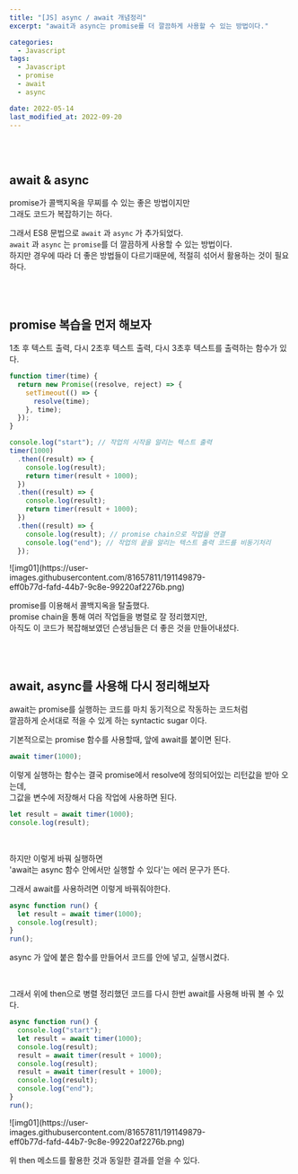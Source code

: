 ```yaml
---
title: "[JS] async / await 개념정리"
excerpt: "await과 async는 promise를 더 깔끔하게 사용할 수 있는 방법이다."

categories:
  - Javascript
tags:
  - Javascript
  - promise
  - await
  - async

date: 2022-05-14
last_modified_at: 2022-09-20
---
```


<br>
<br>

## await & async

promise가 콜백지옥을 무찌를 수 있는 좋은 방법이지만<br>
그래도 코드가 복잡하기는 하다.

그래서 ES8 문법으로 `await` 과 `async` 가 추가되었다.<br>
`await` 과 `async` 는 `promise`를 더 깔끔하게 사용할 수 있는 방법이다.<br>
하지만 경우에 따라 더 좋은 방법들이 다르기때문에, 적절히 섞어서 활용하는 것이 필요하다.

<br>
<br>

## promise 복습을 먼저 해보자

1초 후 텍스트 출력, 다시 2초후 텍스트 출력, 다시 3초후 텍스트를 출력하는 함수가 있다.

```javascript
function timer(time) {
  return new Promise((resolve, reject) => {
    setTimeout(() => {
      resolve(time);
    }, time);
  });
}

console.log("start"); // 작업의 시작을 알리는 텍스트 출력
timer(1000)
  .then((result) => {
    console.log(result);
    return timer(result + 1000);
  })
  .then((result) => {
    console.log(result);
    return timer(result + 1000);
  })
  .then((result) => {
    console.log(result); // promise chain으로 작업을 연결
    console.log("end"); // 작업의 끝을 알리는 텍스트 출력 코드를 비동기처리
  });
```

<div style="width: 360px">![img01](https://user-images.githubusercontent.com/81657811/191149879-eff0b77d-fafd-44b7-9c8e-99220af2276b.png)</div>

promise를 이용해서 콜백지옥을 탈출했다.<br>
promise chain을 통해 여러 작업들을 병렬로 잘 정리했지만,<br>
아직도 이 코드가 복잡해보였던 슨생님들은 더 좋은 것을 만들어내셨다.

<br>
<br>

## await, async를 사용해 다시 정리해보자

await는 promise를 실행하는 코드를 마치 동기적으로 작동하는 코드처럼<br>
깔끔하게 순서대로 적을 수 있게 하는 syntactic sugar 이다.

기본적으로는 promise 함수를 사용할때, 앞에 await를 붙이면 된다.

```javascript
await timer(1000);
```

이렇게 실행하는 함수는 결국 promise에서 resolve에 정의되어있는 리턴값을 받아 오는데,<br>
그값을 변수에 저장해서 다음 작업에 사용하면 된다.

```javascript
let result = await timer(1000);
console.log(result);
```

<br>

하지만 이렇게 바꿔 실행하면<br>
'await는 async 함수 안에서만 실행할 수 있다'는 에러 문구가 뜬다.

그래서 await를 사용하려면 이렇게 바꿔줘야한다.

```javascript
async function run() {
  let result = await timer(1000);
  console.log(result);
}
run();
```

async 가 앞에 붙은 함수를 만들어서 코드를 안에 넣고, 실행시켰다.

<br>

그래서 위에 then으로 병렬 정리했던 코드를 다시 한번 await를 사용해 바꿔 볼 수 있다.

```javascript
async function run() {
  console.log("start");
  let result = await timer(1000);
  console.log(result);
  result = await timer(result + 1000);
  console.log(result);
  result = await timer(result + 1000);
  console.log(result);
  console.log("end");
}
run();
```

<div style="width: 360px">![img01](https://user-images.githubusercontent.com/81657811/191149879-eff0b77d-fafd-44b7-9c8e-99220af2276b.png)</div>

위 then 메소드를 활용한 것과 동일한 결과를 얻을 수 있다.

<br>
<br>

##
